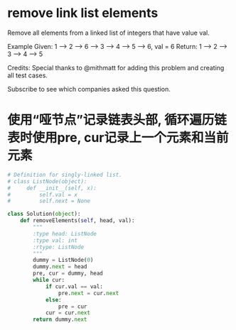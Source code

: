 # remove link list elements

Remove all elements from a linked list of integers that have value val.

Example
Given: 1 --> 2 --> 6 --> 3 --> 4 --> 5 --> 6, val = 6
Return: 1 --> 2 --> 3 --> 4 --> 5

Credits:
Special thanks to @mithmatt for adding this problem and creating all test cases.

Subscribe to see which companies asked this question.

# 使用“哑节点”记录链表头部, 循环遍历链表时使用pre, cur记录上一个元素和当前元素

```python
# Definition for singly-linked list.
# class ListNode(object):
#     def __init__(self, x):
#         self.val = x
#         self.next = None

class Solution(object):
    def removeElements(self, head, val):
        """
        :type head: ListNode
        :type val: int
        :rtype: ListNode
        """
        dummy = ListNode(0)
        dummy.next = head
        pre, cur = dummy, head
        while cur:
            if cur.val == val:
                pre.next = cur.next
            else:
                pre = cur
            cur = cur.next
        return dummy.next
```
